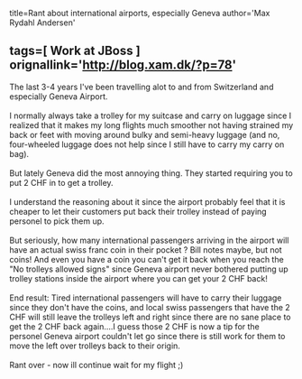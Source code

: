 title=Rant about international airports, especially Geneva
author='Max Rydahl Andersen'

tags=[ Work at JBoss ]
orignallink='http://blog.xam.dk/?p=78'
---
<div><p>The last 3-4 years I've been travelling alot to and from Switzerland and especially Geneva Airport.
<br><br>
I normally always take a trolley for my suitcase and carry on luggage since I realized that it makes my long flights much smoother not having strained my back or feet with moving around bulky and semi-heavy luggage (and no, four-wheeled luggage does not help since I still have to carry my carry on bag).
<br><br>
But lately Geneva did the most annoying thing. They started requiring you to put 2 CHF in to get a trolley. 
<br><br>
I understand the reasoning about it since the airport probably feel that it is cheaper to let their customers put back their trolley instead of paying personel to pick them up.
<br><br>
But seriously, how many international passengers arriving in the airport will have an actual swiss franc coin in their pocket ? Bill notes maybe, but not coins! And even you have a coin you can't get it back when you reach the "No trolleys allowed signs" since Geneva airport never bothered putting up trolley stations inside the airport where you can get your 2 CHF back!
<br><br>
End result: Tired international passengers will have to carry their luggage since they don't have the coins, and local swiss passengers that have the 2 CHF will still leave the trolleys left and right since there are no sane place to get the 2 CHF back again....I guess those 2 CHF is now a tip for the personel Geneva airport couldn't let go since there is still work for them to move the left over trolleys back to their origin.
<br><br>
Rant over - now ill continue wait for my flight ;)</p></div>
